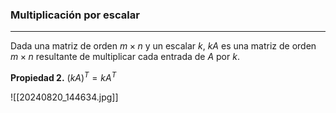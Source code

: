 ### Multiplicación por escalar
***
Dada una matriz de orden $m \times n$ y un escalar $k$, $kA$ es una matriz de orden $m \times n$ resultante de multiplicar cada entrada de $A$ por $k$.

**Propiedad 2.** $(kA)^T=kA^T$ 

![[20240820_144634.jpg]]
